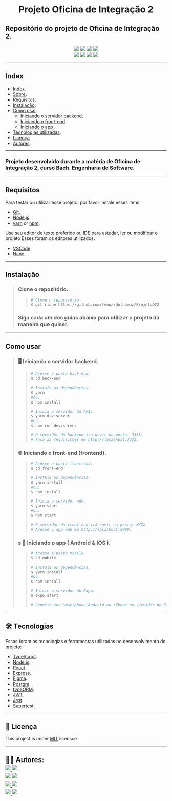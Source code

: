 <h1 align="center">
    Projeto Oficina de Integração 2
</h1>

## Repositório do projeto de Oficina de Integração 2.

<p align="center">
	<img src="https://img.shields.io/github/stars/leonardothomaz/ProjetoOI2" />
    <img src="https://img.shields.io/github/forks/leonardothomaz/ProjetoOI2" />
    <img src="https://img.shields.io/github/issues/leonardothomaz/ProjetoOI2" />
    <img src="https://img.shields.io/github/license/leonardothomaz/ProjetoOI2" />
    <br>
    <img src="https://img.shields.io/badge/Node.JS-grey?logo=node.js" />
    <img src="https://img.shields.io/badge/TypeScript-007ACC?logo=TypeScript" />
    <img src="https://img.shields.io/badge/PostgreSQL-003B57?logo=postgresql" />
    <img src="https://img.shields.io/badge/React-blue?logo=react" />
</p>

---
 
## Index
- [Index](#index).
- [Sobre](#Sobre).
- [Requisitos](#Requisitos).
- [Instalação](#Instalação).
- [Como usar](#como-usar).
    - [Iniciando o servidor backend](#iniciando-backend).
    - [Iniciando o front-end](#iniciando-web).
    - [Iniciando o app ](#iniciando-mobile).
- [Tecnologias utilizadas](#tecnologias).
- [Licença](#licenca).
- [Autores](#autores).
---

### Projeto desenvolvido durante a matéria de Oficina de Integração 2, curso Bach. Engenharia de Software.

---

## Requisitos

Para testar ou utilizar esse projeto, por favor instale esses itens:

- [Git](https://git-scm.com).
- [Node.js](https://nodejs.org/en/).
- [yarn](https://yarnpkg.com/) or [npm](https://www.npmjs.com/).

<!-- MOBILE
- [Expo](https://expo.io/). -->

Use seu editor de texto preferido ou IDE para estudar, ler ou modificar o projeto
Esses foram os editores utilizados.
- [VSCode](https://code.visualstudio.com/).
- [Nano](https://www.nano-editor.org/).

---

## Instalação
> ### Clone o repositório.
>>   ```bash
>>  # Clone o repositório
>>  $ git clone https://github.com/leonardothomaz/ProjetoOI2
>>   ```
> ### Siga cada um dos guias abaixo para utilizar o projeto da maneira que quiser.

---

## Como usar
><h3 id="iniciando-backend">
>   🖥️ Iniciando o servidor backend.
></h3>
>
>> ```bash
>># Acesse a pasta back-end.
>> $ cd back-end
>>
>># Instale as dependências.
>>$ yarn
>>#ou.
>>$ npm install
>>
>># Inicia o servidor da API.
>>$ yarn dev:server
>>#or.
>>$ npm run dev:server
>>
>># O servidor do backend irá ouvir na porta: 3333.
>># Faça as requisições em http://localhost:3333.
>>```
>
><h3 id="iniciando-web">
>🌐 Iniciando o front-end (frontend).
></h3>
>
>>```bash
>># Acesse a pasta front-end.
>> $ cd front-end
>>
>># Instale as dependências.
>>$ yarn install
>>#ou.
>>$ npm install
>>
>># Inicia o servidor web.
>>$ yarn start
>>#ou.
>>$ npm start
>>
>># O servidor do front-end irá ouvir na porta: XXXX.
>># Acesse o app web em http://localhost:3000.
>>```
>
><h3 id="iniciando-mobile">s
>    📱 Iniciando o app ( Android & IOS ).
></h3>
>
>>```bash
>># Acesse a pasta mobile
>>$ cd mobile
>>
>># Instale as dependências.
>>$ yarn install
>>#ou
>>$ npm install 
>>
>># Inicie o servidor do Expo.
>>$ expo start
>>
>> # Conecte seu smartphone Android ou iPhone no servidor do Expo, ou use seu emulador preferido.
>>```
>
---

<h2 id="tecnologias">
    🛠 Tecnologias
</h2>

Essas foram as tecnologias e ferramentas utilizadas no desenvolvimento do projeto:

- [TypeScript](https://www.typescriptlang.org/).
- [Node.js](https://nodejs.org/en/).
- [React](https://pt-br.reactjs.org/).
- [Express](https://expressjs.com/).
- [Figma](https://www.figma.com/).
- [Postgre](https://www.postgresql.org/).
- [typeORM](https://typeorm.io/#/).
- [JWT](https://jwt.io/).
- [Jest](https://jestjs.io/).
- [Supertest](https://www.npmjs.com/package/supertest).

<!-- JOSE
- [typeform](https://github.com/LINK). -->

<!-- MOBILE -->
<!-- - [React Native](https://reactnative.dev/).
- [Expo](https://expo.io/). -->

---

<h2 id="licenca">
    📝 Licença 
</h2>

This project is under [MIT](https://github.com/leonardothomaz/ProjetoOI2/LICENSE.md) licensce.

---

<h2 id="autores">
    👨‍💻 Autores:
    <div>
        <a href="https://github.com/FelipePardim" margin="10px">
            <img src="https://img.shields.io/badge/GitHub-FelipePardim-6f42c1?logo=github"/>
        </a>
        <a alt="Felipe Pardim" href="https://www.linkedin.com/in/felipe-pardim">
            <img src="https://img.shields.io/badge/LinkedIn-Felipe%20Pardim-blue?logo=linkedin"/>
        </a>
    </div>
    <div>
        <a href="https://github.com/bremmm" margin="10px">
            <img src="https://img.shields.io/badge/GitHub-bremmm-6f42c1?logo=github"/>
        </a>
        <a alt="JOSE" href="https://www.linkedin.com/in/otaviobrm">
            <img src="https://img.shields.io/badge/LinkedIn-José%20Otávio%20Bremm-blue?logo=linkedin"/>
        </a>
    </div>
    <div>
        <a href="https://github.com/leonardothomaz" margin="10px">
            <img src="https://img.shields.io/badge/GitHub-leonardothomaz-6f42c1?logo=github"/>
        </a>
        <a alt="LEO" href="https://www.linkedin.com/in/leonardo-thomaz-rocha/">
            <img src="https://img.shields.io/badge/LinkedIn-Leonardo%20Thomaz-blue?logo=linkedin"/>
        </a>
    </div>
    <div>
        <a href="https://github.com/Ltrizzini" margin="10px">
            <img src="https://img.shields.io/badge/GitHub-Ltrizzini-6f42c1?logo=github"/>
        </a>
        <a alt="Felipe Pardim" href="https://www.linkedin.com/in/lucas-trizzini-b8a127150">
            <img src="https://img.shields.io/badge/LinkedIn-Lucas%20Trizzini-blue?logo=linkedin"/>
        </a>
    </div>
</h2>